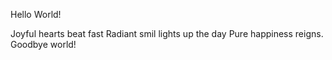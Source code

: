 Hello World!









Joyful hearts beat fast
Radiant smil lights up the day
Pure happiness reigns.
Goodbye world!